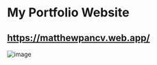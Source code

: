 # My Portfolio Website
## https://matthewpancv.web.app/


![image](https://user-images.githubusercontent.com/59063950/92283172-529dc880-eecd-11ea-9c2e-5e84e533090c.png)



